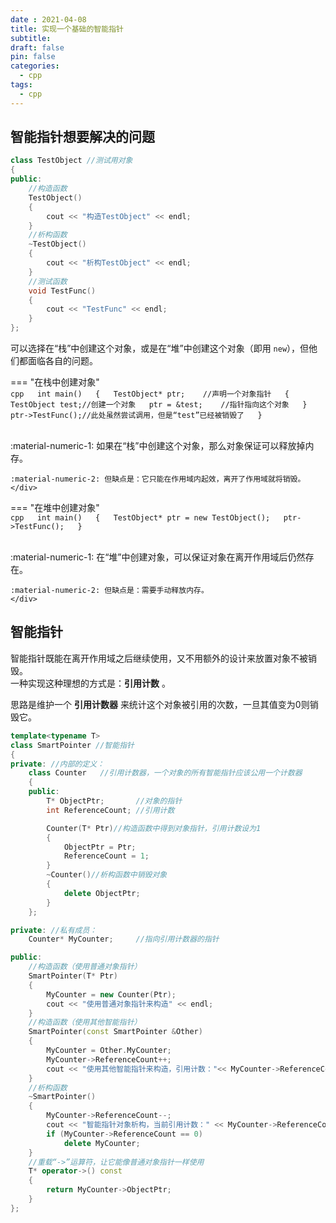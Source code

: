 ```yaml
---
date : 2021-04-08
title: 实现一个基础的智能指针
subtitle: 
draft: false
pin: false
categories:
  - cpp
tags:
  - cpp
---
```


## 智能指针想要解决的问题

```cpp title="假设有一个对象"
class TestObject //测试用对象
{
public:
	//构造函数
	TestObject()
	{
		cout << "构造TestObject" << endl;
	}
	//析构函数
	~TestObject()
	{
		cout << "析构TestObject" << endl;
	}
	//测试函数
	void TestFunc()
	{
		cout << "TestFunc" << endl;
	}
};

```

可以选择在“栈”中创建这个对象，或是在“堆”中创建这个对象（即用 `new`），但他们都面临各自的问题。

=== "在栈中创建对象"  
	```cpp  
	int main()  
	{  
		TestObject* ptr;	//声明一个对象指针  
		{  
			TestObject test;//创建一个对象  
			ptr = &test;	//指针指向这个对象  
		}  
		ptr->TestFunc();//此处虽然尝试调用，但是“test”已经被销毁了  
	}  
	```  
	<div class="result" markdown>  
	:material-numeric-1: 如果在“栈”中创建这个对象，那么对象保证可以释放掉内存。

	:material-numeric-2: 但缺点是：它只能在作用域内起效，离开了作用域就将销毁。
	</div>

=== "在堆中创建对象"  
	```cpp  
	int main()  
	{  
		TestObject* ptr = new TestObject();  
		ptr->TestFunc();  
	}  
	```  
	<div class="result" markdown>  
	:material-numeric-1: 在“堆”中创建对象，可以保证对象在离开作用域后仍然存在。

	:material-numeric-2: 但缺点是：需要手动释放内存。
	</div>

## 智能指针

智能指针既能在离开作用域之后继续使用，又不用额外的设计来放置对象不被销毁。  
一种实现这种理想的方式是：**引用计数** 。

思路是维护一个 **引用计数器** 来统计这个对象被引用的次数，一旦其值变为0则销毁它。

```cpp title="实现一个智能指针类"
template<typename T>
class SmartPointer //智能指针
{
private: //内部的定义：
	class Counter	//引用计数器，一个对象的所有智能指针应该公用一个计数器
	{
	public:
		T* ObjectPtr;		//对象的指针
		int ReferenceCount;	//引用计数

		Counter(T* Ptr)//构造函数中得到对象指针，引用计数设为1
		{
			ObjectPtr = Ptr;
			ReferenceCount = 1;
		}
		~Counter()//析构函数中销毁对象
		{
			delete ObjectPtr;
		}
	};

private: //私有成员：
	Counter* MyCounter;		//指向引用计数器的指针

public:
	//构造函数（使用普通对象指针）
	SmartPointer(T* Ptr)
	{
		MyCounter = new Counter(Ptr);
		cout << "使用普通对象指针来构造" << endl;
	}
	//构造函数（使用其他智能指针）
	SmartPointer(const SmartPointer &Other)
	{
		MyCounter = Other.MyCounter;
		MyCounter->ReferenceCount++;
		cout << "使用其他智能指针来构造，引用计数："<< MyCounter->ReferenceCount << endl;
	}
	//析构函数
	~SmartPointer()
	{
		MyCounter->ReferenceCount--;
		cout << "智能指针对象析构，当前引用计数：" << MyCounter->ReferenceCount << endl;
		if (MyCounter->ReferenceCount == 0)
			delete MyCounter;	
	}
	//重载“->”运算符，让它能像普通对象指针一样使用
	T* operator->() const
	{
		return MyCounter->ObjectPtr;
	}
};

```
